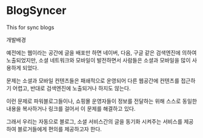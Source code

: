 BlogSyncer
==========

This for sync blogs

개발배경

예전에는 웹이라는 공간에 글을 배포만 하면 네이버, 다음, 구글 같은 검색엔진에 의하여 노출되었지만, 소셜 네트워크와 모바일이 발전하면서 사람들은 소셜과 모바일을 많이 사용하게 되었다.

문제는 소셜과 모바일 컨텐츠들은 패쇄적으로 운영되어 다른 웹공간에 컨텐츠를 접근하기 어렵고, 반대로 검색엔진에 노출되거나 하지도 않는다.

이런 문제로 파워블로그들이나, 쇼핑몰 운영자들이 정보를 전달하는 위해 스스로 동일한 내용을 복사하거나 링크를 걸어서 이 문제를 해결하고 있다.

그래서 우리는 자동으로 블로그, 소셜 서비스간의 글을 동기화 시켜주는 서비스를 제공하여 블로거들에게 편의를 제공하고자 한다.


